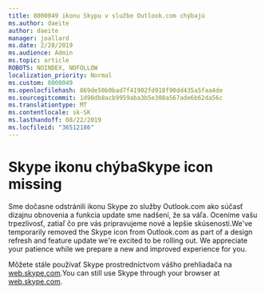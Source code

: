 ```yaml
---
title: 8000049 ikonu Skypu v službe Outlook.com chýbajú
ms.author: daeite
author: daeite
manager: joallard
ms.date: 2/28/2019
ms.audience: Admin
ms.topic: article
ROBOTS: NOINDEX, NOFOLLOW
localization_priority: Normal
ms.custom: 8000049
ms.openlocfilehash: 869de50b0bad7f41902fd918f90dd435a5faa4de
ms.sourcegitcommit: 1d98db8acb9959aba3b5e308a567ade6b62da56c
ms.translationtype: MT
ms.contentlocale: sk-SK
ms.lasthandoff: 08/22/2019
ms.locfileid: "36512186"
---
```

# <a name="skype-icon-missing"></a><span data-ttu-id="6f763-102">Skype ikonu chýba</span><span class="sxs-lookup"><span data-stu-id="6f763-102">Skype icon missing</span></span>

<span data-ttu-id="6f763-103">Sme dočasne odstránili ikonu Skype zo služby Outlook.com ako súčasť dizajnu obnovenia a funkcia update sme nadšení, že sa váľa. Oceníme vašu trpezlivosť, zatiaľ čo pre vás pripravujeme nové a lepšie skúsenosti.</span><span class="sxs-lookup"><span data-stu-id="6f763-103">We've temporarily removed the Skype icon from Outlook.com as part of a design refresh and feature update we're excited to be rolling out. We appreciate your patience while we prepare a new and improved experience for you.</span></span>

<span data-ttu-id="6f763-104">Môžete stále používať Skype prostredníctvom vášho prehliadača na [web.skype.com](https://web.skype.com).</span><span class="sxs-lookup"><span data-stu-id="6f763-104">You can still use Skype through your browser at [web.skype.com](https://web.skype.com).</span></span>